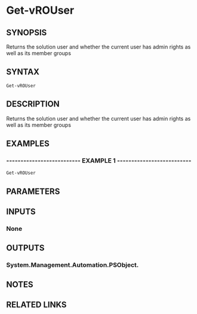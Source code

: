 # Get-vROUser

## SYNOPSIS
Returns the solution user and whether the current user has admin rights as well as its member groups

## SYNTAX

```
Get-vROUser
```

## DESCRIPTION
Returns the solution user and whether the current user has admin rights as well as its member groups

## EXAMPLES

### -------------------------- EXAMPLE 1 --------------------------
```
Get-vROUser
```

## PARAMETERS

## INPUTS

### None

## OUTPUTS

### System.Management.Automation.PSObject.

## NOTES

## RELATED LINKS

